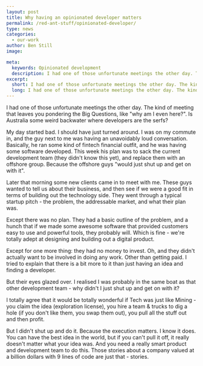 ```yaml
---
layout: post
title: Why having an opinionated developer matters
permalink: /red-ant-stuff/opinionated-developer/
type: news
categories:
  - our-work
author: Ben Still
image:

meta:
  keywords: Opinionated development
  description: I had one of those unfortunate meetings the other day. The kind of meeting that leaves you pondering the Big Questions
excerpt:
  short: I had one of those unfortunate meetings the other day. The kind of meeting that leaves you pondering the Big Questions
  long: I had one of those unfortunate meetings the other day. The kind of meeting that leaves you pondering the Big Questions
---
```


I had one of those unfortunate meetings the other day. The kind of meeting that leaves you pondering the Big Questions, like "why am I even here?". Is Australia some weird backwater where developers are the serfs?

My day started bad. I should have just turned around. I was on my commute in, and the guy next to me was having an unavoidably loud conversation. Basically, he ran some kind of fintech financial outfit, and he was having some software developed. This week his plan was to sack the current development team (they didn't know this yet), and replace them with an offshore group. Because the offshore guys "would just shut up and get on with it".

Later that morning some new clients came in to meet with me. These guys wanted to tell us about their business, and then see if we were a good fit in terms of building out the technology side. They went through a typical startup pitch - the problem, the addressable market, and what their plan was. 

Except there was no plan. They had a basic outline of the problem, and a hunch that if we made some awesome software that provided customers easy to use and powerful tools, they probably will. Which is fine - we're totally adept at designing and building out a digital product.

Except for one more thing: they had no money to invest. Oh, and they didn't actually want to be involved in doing any work. Other than getting paid. I tried to explain that there is a bit more to it than just having an idea and finding a developer.

But their eyes glazed over. I realised I was probably in the same boat as that other development team - why didn't I just shut up and get on with it?

I totally agree that it would be totally wonderful if Tech was just like Mining - you claim the idea (exploration license), you hire a team & trucks to dig a hole (if you don't like them, you swap them out), you pull all the stuff out and then profit.

But I didn't shut up and do it. Because the execution matters. I know it does. You can have the best idea in the world, but if you can't pull it off, it really doesn't matter what your idea was. And you need a really smart product and development team to do this. Those stories about a company valued at a billion dollars with 9 lines of code are just that - stories.
